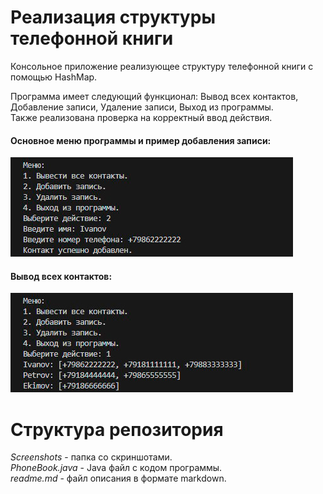 # Реализация структуры телефонной книги
Консольное приложение реализующее структуру телефонной книги с помощью HashMap.


Программа имеет следующий функционал: Вывод всех контактов, Добавление записи, Удаление записи, Выход из программы.  
Также реализована проверка на корректный ввод действия.

#### Основное меню программы и пример добавления записи:
![Основное меню программы и пример добавления записи](https://github.com/ArtRadchenko/Java_Phone_Book/blob/master/Screenshots/addContact.jpg?raw=true)

#### Вывод всех контактов:
![Вывод всех контактов](https://github.com/ArtRadchenko/Java_Phone_Book/blob/master/Screenshots/displayContacts.jpg?raw=true)

# Структура репозитория
*Screenshots* - папка со скриншотами.  
*PhoneBook.java* - Java файл с кодом программы.  
*readme.md* - файл описания в формате markdown.  